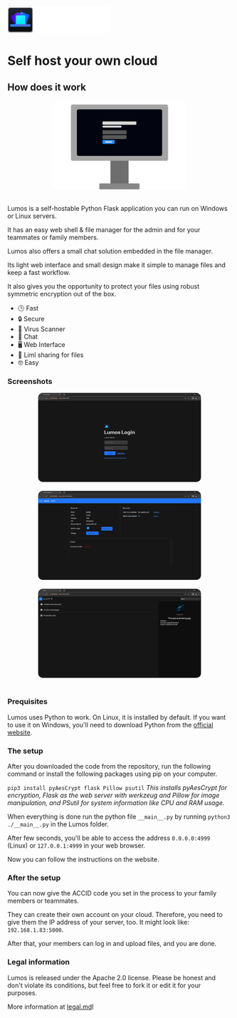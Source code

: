 # ![](asset/ReadmeHeader.png)
# Self host your own cloud

## How does it work

<div align=center>
<img src="asset/login_illustration.png" height="200" style="border-radius: 10px;" alt="Lumos Login"> <br> <br>
</div>

Lumos is a self-hostable Python Flask application you can run on Windows or Linux servers.

It has an easy web shell & file manager for the admin and for your teammates or family members.

Lumos also offers a small chat solution embedded in the file manager.

Its light web interface and small design make it simple to manage files and keep a fast workflow.

It also gives you the opportunity to protect your files using robust symmetric encryption out of the box.

- 🕒 Fast
- 🔒 Secure
- 👾 Virus Scanner
- 💬 Chat
- 🖥 Web Interface
- 📎 Liml sharing for files
- 🤓 Easy

### Screenshots

<div align=center>
<img src="asset/login_screen.png" height="200" style="border-radius: 10px;" alt="Lumos Login"> <br> <br>
<img src="asset/admin_screen.png" height="200" style="border-radius: 10px;" alt="Lumos Admin"> <br> <br>
<img src="asset/homescreen_screenshot.png" height="200" style="border-radius: 10px;" alt="Lumos Admin"> <br> <br>
</div>

### Prequisites

Lumos uses Python to work. On Linux, it is installed by default. If you want to use it on Windows, you'll need to download Python from the [official website](https://www.python.org/).

### The setup

After you downloaded the code from the repository, run the following command or install the following packages using pip on your computer.

`pip3 install pyAesCrypt flask Pillow psutil` *This installs pyAesCrypt for encryption, Flask as the web server with werkzeug and Pillow for image manipulation, and PSutil for system information like CPU and RAM usage.*

When everything is done run the python file `__main__.py` by running `python3 ./__main__.py` in the Lumos folder.

After few seconds, you'll be able to access the address `0.0.0.0:4999` (Linux) or `127.0.0.1:4999` in your web browser.

Now you can follow the instructions on the website.

### After the setup

You can now give the ACCID code you set in the process to your family members or teammates.

They can create their own account on your cloud. Therefore, you need to give them the IP address of your
server, too. It might look like: `192.168.1.83:5000`.

After that, your members can log in and upload files, and you are done.

### Legal information

Lumos is released under the Apache 2.0 license. Please be honest and don't violate its conditions, 
but feel free to fork it or edit it for your purposes.

More information at [legal.md](legal.md)I